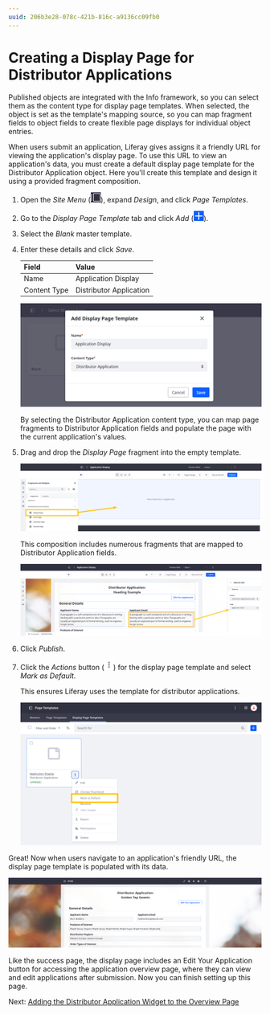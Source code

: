 ```yaml
---
uuid: 206b3e28-078c-421b-816c-a9136cc09fb0
---
```

# Creating a Display Page for Distributor Applications

Published objects are integrated with the Info framework, so you can select them as the content type for display page templates. When selected, the object is set as the template's mapping source, so you can map fragment fields to object fields to create flexible page displays for individual object entries.

When users submit an application, Liferay gives assigns it a friendly URL for viewing the application's display page. To use this URL to view an application's data, you must create a default display page template for the Distributor Application object. Here you'll create this template and design it using a provided fragment composition.

<!-- Refine intro. -->

1. Open the *Site Menu* (![Site Menu](../../images/icon-product-menu.png)), expand *Design*, and click *Page Templates*.

1. Go to the *Display Page Template* tab and click *Add* (![Add Button](../../images/icon-add.png)).

1. Select the *Blank* master template.

1. Enter these details and click *Save*.

   | Field        | Value                   |
   |:-------------|:------------------------|
   | Name         | Application Display     |
   | Content Type | Distributor Application |

   ![Enter a name and select Distributor Application for content type.](./creating-a-display-page-for-distributor-applications/images/01.png)

   By selecting the Distributor Application content type, you can map page fragments to Distributor Application fields and populate the page with the current application's values.

1. Drag and drop the *Display Page* fragment into the empty template.

   ![Drag and drop the Display Page fragment into the empty template.](./creating-a-display-page-for-distributor-applications/images/02.png)

   This composition includes numerous fragments that are mapped to Distributor Application fields.

   ![Fragments are mapped to Distributor Application fields.](./creating-a-display-page-for-distributor-applications/images/03.png)

1. Click *Publish*.

1. Click the *Actions* button (![Actions Button](../../images/icon-actions.png)) for the display page template and select *Mark as Default*.

   This ensures Liferay uses the template for distributor applications.

   ![Set the template as default.](./creating-a-display-page-for-distributor-applications/images/04.png)

Great! Now when users navigate to an application's friendly URL, the display page template is populated with its data.

![The display page template is populated with the application's data.](./creating-a-display-page-for-distributor-applications/images/05.png)

Like the success page, the display page includes an Edit Your Application button for accessing the application overview page, where they can view and edit applications after submission. Now you can finish setting up this page.

Next: [Adding the Distributor Application Widget to the Overview Page](./adding-the-distributor-application-widget-to-the-overview-page.md)
